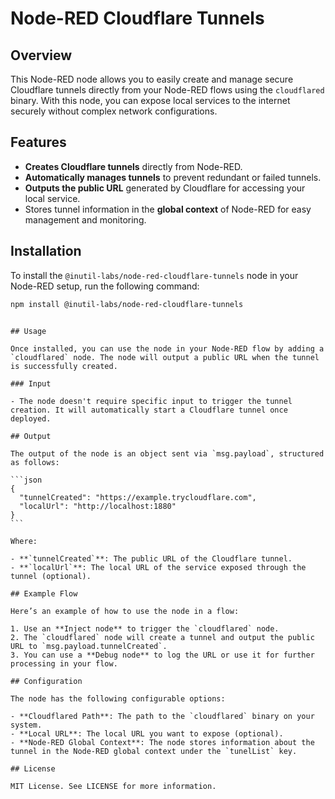 # Node-RED Cloudflare Tunnels

## Overview

This Node-RED node allows you to easily create and manage secure Cloudflare tunnels directly from your Node-RED flows using the `cloudflared` binary. With this node, you can expose local services to the internet securely without complex network configurations.

## Features

- **Creates Cloudflare tunnels** directly from Node-RED.
- **Automatically manages tunnels** to prevent redundant or failed tunnels.
- **Outputs the public URL** generated by Cloudflare for accessing your local service.
- Stores tunnel information in the **global context** of Node-RED for easy management and monitoring.

## Installation

To install the `@inutil-labs/node-red-cloudflare-tunnels` node in your Node-RED setup, run the following command:

```bash
npm install @inutil-labs/node-red-cloudflare-tunnels
```

````

## Usage

Once installed, you can use the node in your Node-RED flow by adding a `cloudflared` node. The node will output a public URL when the tunnel is successfully created.

### Input

- The node doesn't require specific input to trigger the tunnel creation. It will automatically start a Cloudflare tunnel once deployed.

## Output

The output of the node is an object sent via `msg.payload`, structured as follows:

```json
{
  "tunnelCreated": "https://example.trycloudflare.com",
  "localUrl": "http://localhost:1880"
}
```

Where:

- **`tunnelCreated`**: The public URL of the Cloudflare tunnel.
- **`localUrl`**: The local URL of the service exposed through the tunnel (optional).

## Example Flow

Here’s an example of how to use the node in a flow:

1. Use an **Inject node** to trigger the `cloudflared` node.
2. The `cloudflared` node will create a tunnel and output the public URL to `msg.payload.tunnelCreated`.
3. You can use a **Debug node** to log the URL or use it for further processing in your flow.

## Configuration

The node has the following configurable options:

- **Cloudflared Path**: The path to the `cloudflared` binary on your system.
- **Local URL**: The local URL you want to expose (optional).
- **Node-RED Global Context**: The node stores information about the tunnel in the Node-RED global context under the `tunelList` key.

## License

MIT License. See LICENSE for more information.


````
